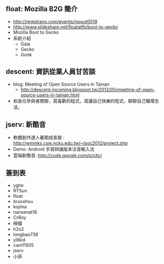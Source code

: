 ## float: Mozilla B2G 簡介 ##
  * http://registrano.com/events/mosut0519
  * http://www.slideshare.net/floatatfb/boot-to-gecko
  * Mozilla Boot to Gecko
  * 系統介紹
    * Gaia
    * Gecko
    * Gonk

## descent: 資訊從業人員甘苦談 ##
  * blog: Meeting of Open Source Users in Tainan
    * http://descent-incoming.blogspot.tw/2012/05/meeting-of-open-source-users-in-tainan.html
  * 和各位參與者閒聊，寫喜歡的程式，寫讓自己快樂的程式，聊聊自己職場生活。

## jserv: 新酷音 ##

  * 軟體創作達人暑期成長營 : http://wmmks.csie.ncku.edu.tw/~tsoc2012/project.php
  * Demo: Android 手寫辨識版本注音輸入法
  * 雲端新酷音: http://code.google.com/p/citc/

## 簽到表 ##
  * ygtw
  * RTSun
  * float
  * brucehsu
  * kojima
  * nansenat16
  * CrBoy
  * 檸檬
  * h2o2
  * longbao738
  * yillkid
  * cam11505
  * jserv
  * 小菲